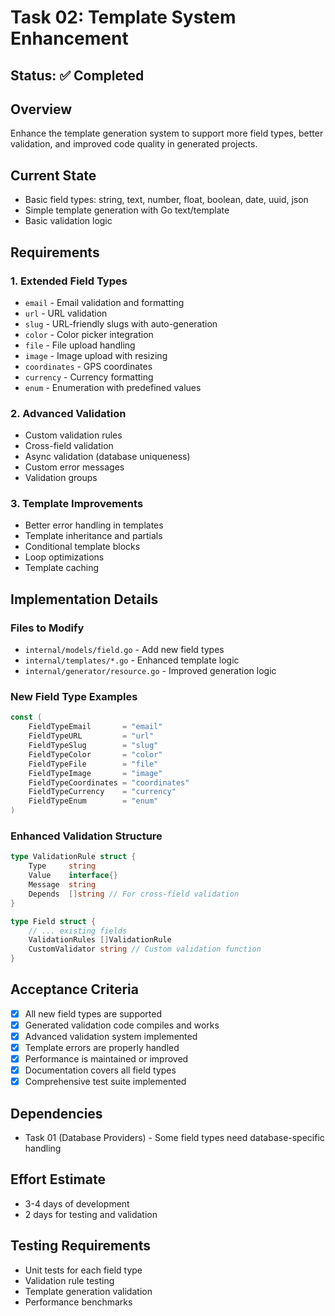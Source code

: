 # Task 02: Template System Enhancement

## Status: ✅ Completed

## Overview
Enhance the template generation system to support more field types, better validation, and improved code quality in generated projects.

## Current State
- Basic field types: string, text, number, float, boolean, date, uuid, json
- Simple template generation with Go text/template
- Basic validation logic

## Requirements

### 1. Extended Field Types
- `email` - Email validation and formatting
- `url` - URL validation
- `slug` - URL-friendly slugs with auto-generation
- `color` - Color picker integration
- `file` - File upload handling
- `image` - Image upload with resizing
- `coordinates` - GPS coordinates
- `currency` - Currency formatting
- `enum` - Enumeration with predefined values

### 2. Advanced Validation
- Custom validation rules
- Cross-field validation
- Async validation (database uniqueness)
- Custom error messages
- Validation groups

### 3. Template Improvements
- Better error handling in templates
- Template inheritance and partials
- Conditional template blocks
- Loop optimizations
- Template caching

## Implementation Details

### Files to Modify
- `internal/models/field.go` - Add new field types
- `internal/templates/*.go` - Enhanced template logic
- `internal/generator/resource.go` - Improved generation logic

### New Field Type Examples
```go
const (
    FieldTypeEmail       = "email"
    FieldTypeURL         = "url"
    FieldTypeSlug        = "slug"
    FieldTypeColor       = "color"
    FieldTypeFile        = "file"
    FieldTypeImage       = "image"
    FieldTypeCoordinates = "coordinates"
    FieldTypeCurrency    = "currency"
    FieldTypeEnum        = "enum"
)
```

### Enhanced Validation Structure
```go
type ValidationRule struct {
    Type     string
    Value    interface{}
    Message  string
    Depends  []string // For cross-field validation
}

type Field struct {
    // ... existing fields
    ValidationRules []ValidationRule
    CustomValidator string // Custom validation function
}
```

## Acceptance Criteria
- [x] All new field types are supported
- [x] Generated validation code compiles and works
- [x] Advanced validation system implemented
- [x] Template errors are properly handled
- [x] Performance is maintained or improved
- [x] Documentation covers all field types
- [x] Comprehensive test suite implemented

## Dependencies
- Task 01 (Database Providers) - Some field types need database-specific handling

## Effort Estimate
- 3-4 days of development
- 2 days for testing and validation

## Testing Requirements
- Unit tests for each field type
- Validation rule testing
- Template generation validation
- Performance benchmarks